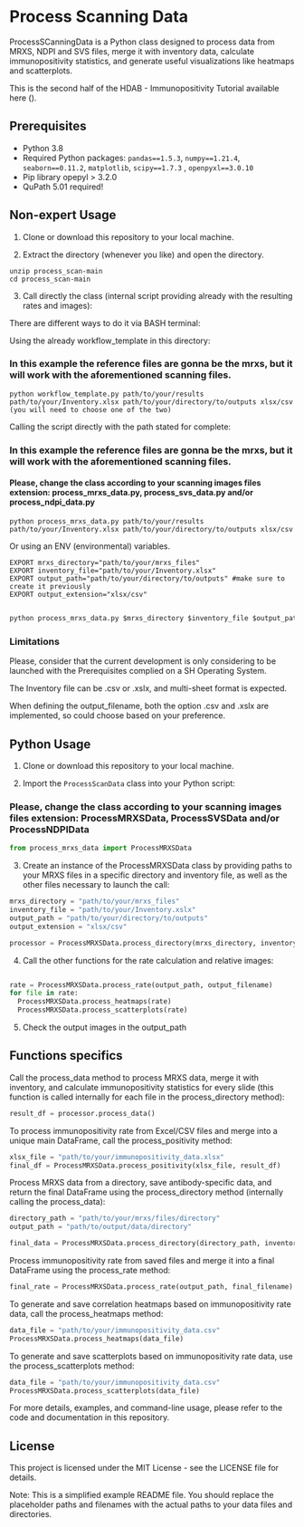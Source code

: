 # Process Scanning Data

ProcessSCanningData is a Python class designed to process data from MRXS, NDPI and SVS files, merge it with inventory data, calculate immunopositivity statistics, and generate useful visualizations like heatmaps and scatterplots.


This is the second half of the HDAB - Immunopositivity Tutorial available here ().


## Prerequisites

- Python 3.8
- Required Python packages: `pandas==1.5.3`, `numpy==1.21.4`, `seaborn==0.11.2`, `matplotlib`, `scipy==1.7.3` , `openpyxl==3.0.10`
- Pip library opepyl > 3.2.0
- QuPath 5.01 required!

## Non-expert Usage

1. Clone or download this repository to your local machine.

2. Extract the directory (whenever you like) and open the directory.

```
unzip process_scan-main
cd process_scan-main
```

3. Call directly the class (internal script providing already with the resulting rates and images):

There are different ways to do it via BASH terminal:

Using the already workflow\_template in this directory: 

### In this example the reference files are gonna be the mrxs, but it will work with the aforementioned scanning files.

```
python workflow_template.py path/to/your/results path/to/your/Inventory.xlsx path/to/your/directory/to/outputs xlsx/csv (you will need to choose one of the two)

```


Calling the script directly with the path stated for complete:
### In this example the reference files are gonna be the mrxs, but it will work with the aforementioned scanning files.
#### Please, change the class according to your scanning images files extension: process_mrxs_data.py, process_svs_data.py and/or process_ndpi_data.py

```
python process_mrxs_data.py path/to/your/results path/to/your/Inventory.xlsx path/to/your/directory/to/outputs xlsx/csv
```

Or using an ENV (environmental) variables.
```
EXPORT mrxs_directory="path/to/your/mrxs_files"
EXPORT inventory_file="path/to/your/Inventory.xlsx"
EXPORT output_path="path/to/your/directory/to/outputs" #make sure to create it previously
EXPORT output_extension="xlsx/csv"
```

```python

python process_mrxs_data.py $mrxs_directory $inventory_file $output_path $output_extension
```  

### Limitations

Please, consider that the current development is only considering to be launched with the Prerequisites complied on a SH Operating System. 

The Inventory file can be .csv or .xslx, and multi-sheet format is expected.

When defining the output\_filename, both the option .csv and .xslx are implemented, so could choose based on your preference.


## Python Usage

1. Clone or download this repository to your local machine.

2. Import the `ProcessScanData` class into your Python script:

###  Please, change the class according to your scanning images files extension: ProcessMRXSData, ProcessSVSData and/or ProcessNDPIData

```python
from process_mrxs_data import ProcessMRXSData

```
3. Create an instance of the ProcessMRXSData class by providing paths to your MRXS files in a specific directory and inventory file, as well as the other files necessary to launch the call:

```python
mrxs_directory = "path/to/your/mrxs_files"
inventory_file = "path/to/your/Inventory.xslx"
output_path = "path/to/your/directory/to/outputs"
output_extension = "xlsx/csv"

processor = ProcessMRXSData.process_directory(mrxs_directory, inventory_file, output_path, output_extension)
```

4. Call the other functions for the rate calculation and relative images:


```python

rate = ProcessMRXSData.process_rate(output_path, output_filename)
for file in rate:
  ProcessMRXSData.process_heatmaps(rate)  
  ProcessMRXSData.process_scatterplots(rate)

```
5. Check the output images in the output\_path 


## Functions specifics

Call the process\_data method to process MRXS data, merge it with inventory, and calculate immunopositivity statistics for every slide (this function is called internally for each file in the process\_directory method):

```python
result_df = processor.process_data()
```

To process immunopositivity rate from Excel/CSV files and merge into a unique main DataFrame, call the process\_positivity method:

```python 
xlsx_file = "path/to/your/immunopositivity_data.xlsx"
final_df = ProcessMRXSData.process_positivity(xlsx_file, result_df)
```

Process MRXS data from a directory, save antibody-specific data, and return the final DataFrame using the process\_directory method (internally calling the process\_data):


```python 
directory_path = "path/to/your/mrxs/files/directory"
output_path = "path/to/output/data/directory"

final_data = ProcessMRXSData.process_directory(directory_path, inventory_file, output_path, output_extension)
```

Process immunopositivity rate from saved files and merge it into a final DataFrame using the process\_rate method:

```python
final_rate = ProcessMRXSData.process_rate(output_path, final_filename)
```

To generate and save correlation heatmaps based on immunopositivity rate data, call the process\_heatmaps method:

```python
data_file = "path/to/your/immunopositivity_data.csv"
ProcessMRXSData.process_heatmaps(data_file)
```

To generate and save scatterplots based on immunopositivity rate data, use the process\_scatterplots method:

```python
data_file = "path/to/your/immunopositivity_data.csv"
ProcessMRXSData.process_scatterplots(data_file)
```

For more details, examples, and command-line usage, please refer to the code and documentation in this repository.

## License

This project is licensed under the MIT License - see the LICENSE file for details.

Note: This is a simplified example README file. You should replace the placeholder paths and filenames with the actual paths to your data files and directories.
